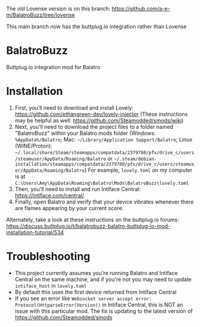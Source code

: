 The old Lovense version is on this branch: https://github.com/a-e-m/BalatroBuzz/tree/lovense

This main branch now has the buttplug.io integration rather than Lovense

# BalatroBuzz
Buttplug.io integration mod for Balatro

# Installation

1. First, you'll need to download and install Lovely: https://github.com/ethangreen-dev/lovely-injector (These instructions may be helpful as well: https://github.com/Steamodded/smods/wiki)
2. Next, you'll need to download the project files to a folder named "BalatroBuzz" within your Balatro mods folder (Windows: `%AppData%/Balatro`; Mac: `~/Library/Application Support/Balatro`; Linux (WINE/Proton): `~/.local/share/Steam/steamapps/compatdata/2379780/pfx/drive_c/users/steamuser/AppData/Roaming/Balatro` or `~/.steam/debian-installation/steamapps/compatdata/2379780/pfx/drive_c/users/steamuser/AppData/Roaming/Balatro`) For example, `lovely.toml` on my computer is at `C:\Users\Amy\AppData\Roaming\Balatro\Mods\BalatroBuzz\lovely.toml`
3. Then, you'll need to install and run Intiface Central: https://intiface.com/central/
4. Finally, open Balatro and verify that your device vibrates whenever there are flames appearing by your current score.

Alternately, take a look at these instructions on the buttplug.io forums: https://discuss.buttplug.io/t/balatrobuzz-balatro-buttplug-io-mod-installation-tutorial/534 

# Troubleshooting
* This project currently assumes you're running Balatro and Intiface Central on the same machine, and if you're not you may need to update `intiface_host` in `lovely.toml`
* By default this uses the first device returned from Intiface Central
* If you see an error like `Websocket server accept error: Protocol(HttparseError(Version))` in Intiface Central, this is NOT an issue with this particular mod. The fix is updating to the latest version of https://github.com/Steamodded/smods
